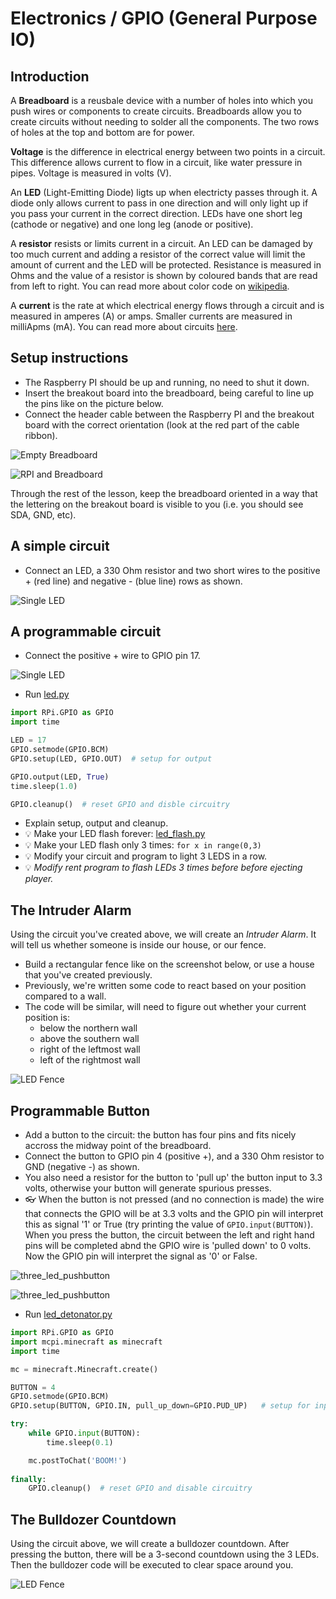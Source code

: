 # Electronics / GPIO (General Purpose IO)

## Introduction

A **Breadboard** is a reusbale device with a number of holes into which you push wires or components to create circuits. Breadboards  allow you to create circuits without needing to solder all the components. The two rows of holes at the top and bottom are for power.

**Voltage** is the difference in electrical energy between two points in a circuit. This difference allows current to flow in a circuit, like water pressure in pipes. Voltage is measured in volts (V).

An **LED** (Light-Emitting Diode) ligts up when electricty passes through it. A diode only allows current to pass in one direction and will only light up if you pass your current in the correct direction. LEDs have one short leg (cathode or negative) and one long leg (anode or positive).

A **resistor** resists or limits current in a circuit. An LED can be damaged by too much current and adding a resistor of the correct value will limit the amount of current and the LED will be protected. Resistance is measured in Ohms and the value of a resistor is shown by coloured bands that are read from left to right. You can read more about color code on [wikipedia](https://en.wikipedia.org/wiki/Electronic_color_code). 

A **current** is the rate at which electrical energy flows through a circuit and is measured in amperes (A) or amps. Smaller currents are measured in milliApms (mA). You can read more about circuits [here](http://www.allaboutcircuits.com/textbook/direct-current/#chpt-1).

## Setup instructions
* The Raspberry PI should be up and running, no need to shut it down.
* Insert the breakout board into the breadboard, being careful to line up the pins like on the picture below.
* Connect the header cable between the Raspberry PI and the breakout board with the correct orientation (look at the red part of the cable ribbon).

![Empty Breadboard](images/breadboard_empty.jpg)

![RPI and Breadboard](images/rpi_and_breadboard.jpg)

Through the rest of the lesson, keep the breadboard oriented in a way that the 
lettering on the breakout board is visible to you (i.e. you should see SDA, GND, 
etc).

## A simple circuit

- Connect an LED, a 330 Ohm resistor and two short wires to the positive + (red line) and negative - (blue line) rows as shown.

![Single LED](images/led_setup.jpg)

## A programmable circuit

- Connect the positive + wire to GPIO pin 17.

![Single LED](images/blinking_led_setup.jpg)

- Run [led.py](scripts/intro.py)

```python
import RPi.GPIO as GPIO
import time

LED = 17
GPIO.setmode(GPIO.BCM)
GPIO.setup(LED, GPIO.OUT)  # setup for output

GPIO.output(LED, True)
time.sleep(1.0)

GPIO.cleanup()  # reset GPIO and disble circuitry
```

- Explain setup, output and cleanup.
- :bulb: Make your LED flash forever: [led_flash.py](scripts/led_flash.py)
- :bulb: Make your LED flash only 3 times: `for x in range(0,3)`
- :bulb: Modify your circuit and program to light 3 LEDS in a row.
- :bulb: *Modify rent program to flash LEDs 3 times before before ejecting player.*

## The Intruder Alarm

Using the circuit you've created above, we will create an *Intruder Alarm*. It will tell us whether someone is inside our house, or our fence.

- Build a rectangular fence like on the screenshot below, or use a house that you've created previously.
- Previously, we're written some code to react based on your position compared to a wall. 
- The code will be similar, will need to figure out whether your current position is:
  - below the northern wall
  - above the southern wall
  - right of the leftmost wall
  - left of the rightmost wall

![LED Fence](screenshots/led_fence.png)

## Programmable Button

- Add a button to the circuit: the button has four pins and fits nicely accross the midway point of the breadboard.
- Connect the button to GPIO pin 4 (positive +), and a 330 Ohm resistor to GND (negative -) as shown.
- You also need a resistor for the button to 'pull up' the button input to 3.3 volts, otherwise your button will generate spurious presses.
- :eyeglasses: When the button is not pressed (and no connection is made) the wire that connects the GPIO will be at 3.3 volts and the GPIO pin will interpret this as signal '1' or True (try printing the value of `GPIO.input(BUTTON)`). When you press the button, the circuit between the left and right hand pins will be completed abnd the GPIO wire is 'pulled down' to 0 volts. Now the GPIO pin will interpret the signal as '0' or False.
 
![three_led_pushbutton](images/three_leds_pushbutton.jpg)

![three_led_pushbutton](images/three_leds_pushbutton_top.jpg)

- Run [led_detonator.py](scripts/led_detonator)

```python
import RPi.GPIO as GPIO
import mcpi.minecraft as minecraft
import time

mc = minecraft.Minecraft.create()

BUTTON = 4
GPIO.setmode(GPIO.BCM)
GPIO.setup(BUTTON, GPIO.IN, pull_up_down=GPIO.PUD_UP)   # setup for input

try:
    while GPIO.input(BUTTON):
        time.sleep(0.1)

    mc.postToChat('BOOM!')
    
finally:
    GPIO.cleanup()  # reset GPIO and disable circuitry
```

## The Bulldozer Countdown

Using the circuit above, we will create a bulldozer countdown. After pressing the button, there will be a 3-second countdown using the 3 LEDs. Then the bulldozer code will be executed to clear space around you.


![LED Fence](screenshots/led_countdown_bulldozer.png)